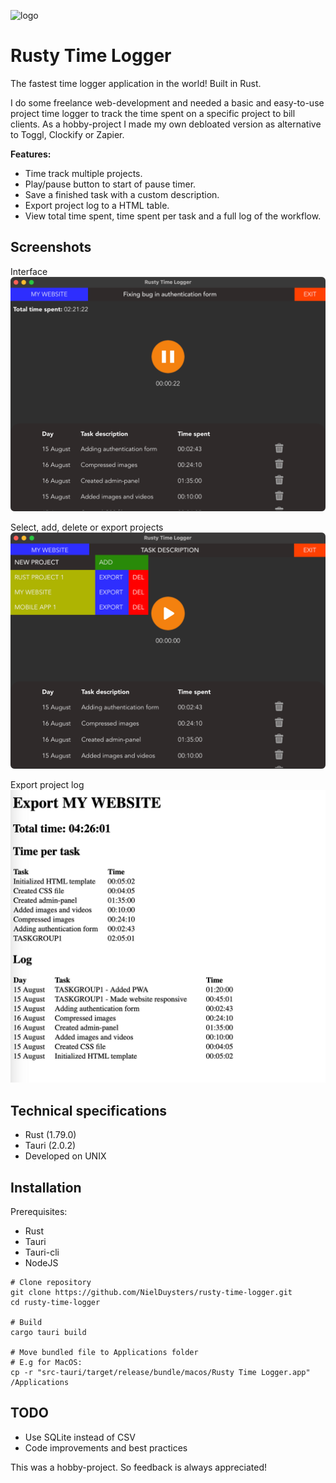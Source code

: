 ![logo](https://github.com/user-attachments/assets/059b21de-d829-445a-867b-b9bc65e7fb82)
# Rusty Time Logger
The fastest time logger application in the world! Built in Rust.

I do some freelance web-development and needed a basic and easy-to-use project time logger to track the time spent on a specific project to bill clients. As a hobby-project I made my own debloated version as alternative to Toggl, Clockify or Zapier.

**Features:**
- Time track multiple projects.
- Play/pause button to start of pause timer.
- Save a finished task with a custom description.
- Export project log to a HTML table.
- View total time spent, time spent per task and a full log of the workflow.

## Screenshots
Interface
![Interface](screenshots/general-interface.png)

Select, add, delete or export projects
![Project Actions](screenshots/project-actions.png)

Export project log
![Project log](screenshots/project-export.jpg)

## Technical specifications
- Rust (1.79.0)
- Tauri (2.0.2)
- Developed on UNIX

## Installation
Prerequisites:
- Rust
- Tauri
- Tauri-cli
- NodeJS

```
# Clone repository
git clone https://github.com/NielDuysters/rusty-time-logger.git
cd rusty-time-logger

# Build
cargo tauri build

# Move bundled file to Applications folder
# E.g for MacOS:
cp -r "src-tauri/target/release/bundle/macos/Rusty Time Logger.app" /Applications
```


## TODO
- Use SQLite instead of CSV
- Code improvements and best practices

This was a hobby-project. So feedback is always appreciated!
